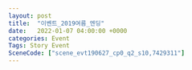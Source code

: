 ```yaml
---
layout: post
title:  "이벤트_2019여름_엔딩"
date:   2022-01-07 04:00:00 +0000
categories: Event
Tags: Story Event
SceneCode: ["scene_evt190627_cp0_q2_s10,7429311"]
---
```


